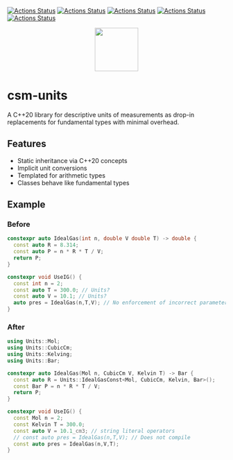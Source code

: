 [![Actions Status](https://github.com/sddale/csm-units/workflows/MacOS/badge.svg)](https://github.com/sddale/csm-units/actions)
[![Actions Status](https://github.com/sddale/csm-units/workflows/Windows/badge.svg)](https://github.com/sddale/csm-units/actions)
[![Actions Status](https://github.com/sddale/csm-units/workflows/Ubuntu/badge.svg)](https://github.com/sddale/csm-units/actions)
[![Actions Status](https://github.com/sddale/csm-units/workflows/Style/badge.svg)](https://github.com/sddale/csm-units/actions)
[![Actions Status](https://github.com/sddale/csm-units/workflows/Install/badge.svg)](https://github.com/sddale/csm-units/actions)
<!-- [![codecov](https://codecov.io/gh/sddale/csm-units/branch/master/graph/badge.svg)](https://codecov.io/gh/sddale/csm-units) -->

<p align="center">
  <img src="https://www.mines.edu/wp-content/uploads/assets/logo_eee_rev_4c_r.png" height="100" width="auto" />
</p>

# csm-units

A C++20 library for descriptive units of measurements as drop-in replacements for fundamental types with minimal overhead.

## Features

- Static inheritance via C++20 concepts
- Implicit unit conversions
- Templated for arithmetic types
- Classes behave like fundamental types

## Example

### Before

```cpp
constexpr auto IdealGas(int n, double V double T) -> double {
  const auto R = 8.314;
  const auto P = n * R * T / V;
  return P;
}

constexpr void UseIG() {
  const int n = 2;
  const auto T = 300.0; // Units?
  const auto V = 10.1; // Units?
  auto pres = IdealGas(n,T,V); // No enforcement of incorrect parameter order
}
```

### After
```cpp
using Units::Mol;
using Units::CubicCm;
using Units::Kelving;
using Units::Bar;

constexpr auto IdealGas(Mol n, CubicCm V, Kelvin T) -> Bar {
  const auto R = Units::IdealGasConst<Mol, CubicCm, Kelvin, Bar>(); 
  const Bar P = n * R * T / V;
  return P;
}

constexpr void UseIG() {
  const Mol n = 2;
  const Kelvin T = 300.0; 
  const auto V = 10.1_cm3; // string literal operators 
  // const auto pres = IdealGas(n,T,V); // Does not compile
  const auto pres = IdealGas(n,V,T);
}
```
